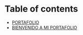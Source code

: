 # Table of contents

* [PORTAFOLIO](README.md)
* [BIENVENIDO  A MI PORTAFOLIO](bienvenido-a-mi-portafolio.md)

